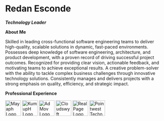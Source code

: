 
# **Redan Esconde**
***Technology Leader***



**About Me**

Skilled in leading cross-functional software engineering teams to deliver high-quality, scalable solutions in dynamic, fast-paced environments. Possesses deep knowledge of software engineering, architecture, and product development, with a proven record of driving successful project outcomes. Recognized for providing clear vision, actionable feedback, and motivating teams to achieve exceptional results. A creative problem-solver with the ability to tackle complex business challenges through innovative technology solutions. Consistently manages and delivers projects with a strong emphasis on quality, efficiency, and strategic impact.


**Professional Experience**

<img src="https://github.com/user-attachments/assets/3c2fc55c-1ebd-4785-b3fc-1ab9b64bcd1b" alt="Mayaph Logo" width="50" title="2024 to Present" > 
<img src="https://github.com/user-attachments/assets/10dbc1b2-2c8d-424f-be01-f9634e66e242" alt="KumupH Logo" width="50" title="2020 to 2023">  <img src="https://github.com/user-attachments/assets/92b70300-c7f1-477a-b20c-42ed78daff55" alt="AdMov Logo" width="50" title="2017 to 2020">  <img src="https://github.com/user-attachments/assets/d5f73ad8-4414-45fb-b2a8-cf8cf10ac251" alt="Cloudswyft Systems Logo" width="50" title="2015 to 2017"> <img src="https://github.com/user-attachments/assets/443542e2-59bf-4d57-bf24-196ea416ac84" alt="RealPage Logo" width="50" title="2011 to 2015">  <img src="https://github.com/user-attachments/assets/eb24fdb8-fcaa-45d9-a9f6-181cdee442b8" alt="Pointwest Technologies Logo" width="50" title="2010 to 2011">  
<br/>

<!--
**redanesconde/redanesconde** is a ✨ _special_ ✨ repository because its `README.md` (this file) appears on your GitHub profile.

Here are some ideas to get you started:

- 🔭 I’m currently working on ...
- 🌱 I’m currently learning ...
- 👯 I’m looking to collaborate on ...
- 🤔 I’m looking for help with ...
- 💬 Ask me about ...
- 📫 How to reach me: ...
- 😄 Pronouns: ...
- ⚡ Fun fact: ...
-->
